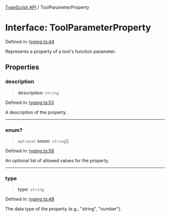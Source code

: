 [TypeScript API](../index.md) / ToolParameterProperty

# Interface: ToolParameterProperty

Defined in: [typing.ts:44](https://github.com/adap/flower/blob/0a8a2219007e2bbfc1082df3392f666e281d1516/intelligence/ts/src/typing.ts#L44)

Represents a property of a tool's function parameter.

## Properties

### description

> **description**: `string`

Defined in: [typing.ts:53](https://github.com/adap/flower/blob/0a8a2219007e2bbfc1082df3392f666e281d1516/intelligence/ts/src/typing.ts#L53)

A description of the property.

***

### enum?

> `optional` **enum**: `string`[]

Defined in: [typing.ts:58](https://github.com/adap/flower/blob/0a8a2219007e2bbfc1082df3392f666e281d1516/intelligence/ts/src/typing.ts#L58)

An optional list of allowed values for the property.

***

### type

> **type**: `string`

Defined in: [typing.ts:48](https://github.com/adap/flower/blob/0a8a2219007e2bbfc1082df3392f666e281d1516/intelligence/ts/src/typing.ts#L48)

The data type of the property (e.g., "string", "number").
